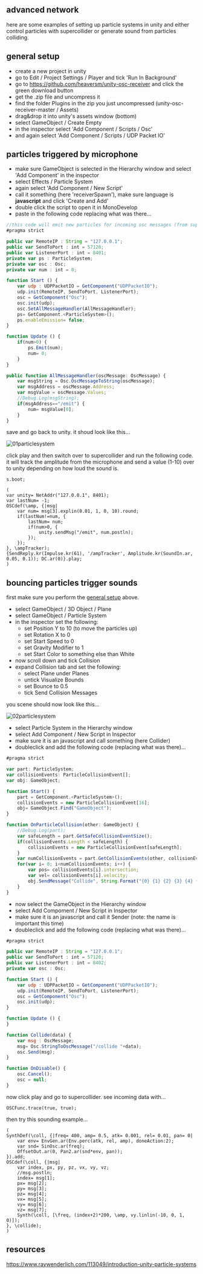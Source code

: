 advanced network
--------------------

here are some examples of setting up particle systems in unity and either control particles with supercollider or generate sound from particles colliding.

general setup
--

* create a new project in unity
* go to Edit / Project Settings / Player and tick 'Run In Background'
* go to https://github.com/heaversm/unity-osc-receiver and click the green download button
* get the .zip file and uncompress it
* find the folder Plugins in the zip you just uncompressed (unity-osc-receiver-master / Assets)
* drag&drop it into unity's assets window (bottom)
* select GameObject / Create Empty
* in the inspector select 'Add Component / Scripts / Osc'
* and again select 'Add Component / Scripts / UDP Packet IO'

particles triggered by microphone
--

* make sure GameObject is selected in the Hierarchy window and select 'Add Component' in the inspector
* select Effects / Particle System
* again select 'Add Component / New Script'
* call it something (here 'receiverSpawn'), make sure language is **javascript** and click 'Create and Add'
* double click the script to open it in MonoDevelop
* paste in the following code replacing what was there...

```javascript
//this code will emit new particles for incoming osc messages (from supercollider)
#pragma strict

public var RemoteIP : String = "127.0.0.1";
public var SendToPort : int = 57120;
public var ListenerPort : int = 8401;
private var ps : ParticleSystem;
private var osc : Osc;
private var num : int = 0;

function Start () {
    var udp : UDPPacketIO = GetComponent("UDPPacketIO");
    udp.init(RemoteIP, SendToPort, ListenerPort);
    osc = GetComponent("Osc");
    osc.init(udp);
    osc.SetAllMessageHandler(AllMessageHandler);
    ps= GetComponent.<ParticleSystem>();
    ps.enableEmission= false;
}

function Update () {
    if(num>0) {
        ps.Emit(num);
        num= 0;
    }
}

public function AllMessageHandler(oscMessage: OscMessage) {
    var msgString = Osc.OscMessageToString(oscMessage);
    var msgAddress = oscMessage.Address;
    var msgValue = oscMessage.Values;
    //Debug.Log(msgString);
    if(msgAddress=="/emit") {
        num= msgValue[0];
    }
}
```

save and go back to unity. it shoud look like this...

![01particlesystem](01particlesystem.png?raw=true "particlesystem")

click play and then switch over to supercollider and run the following code. it will track the amplitude from the microphone and send a value (1-10) over to unity depending on how loud the sound is.

```
s.boot;

(
var unity= NetAddr("127.0.0.1", 8401);
var lastNum= -1;
OSCdef(\amp, {|msg|
    var num= msg[3].explin(0.01, 1, 0, 10).round;
    if(lastNum!=num, {
        lastNum= num;
        if(num>0, {
            unity.sendMsg("/emit", num.postln);
        });
    });
}, \ampTracker);
{SendReply.kr(Impulse.kr(61), '/ampTracker', Amplitude.kr(SoundIn.ar, 0.05, 0.1)); DC.ar(0)}.play;
)
```

bouncing particles trigger sounds
--

first make sure you perform the [general setup](#general-setup) above.

* select GameObject / 3D Object / Plane
* select GameObject / Particle System
* in the inspector set the following:
  * set Position Y to 10 (to move the particles up)
  * set Rotation X to 0
  * set Start Speed to 0
  * set Gravity Modifier to 1
  * set Start Color to something else than White
* now scroll down and tick Collision
* expand Collision tab and set the following:
  * select Plane under Planes
  * untick Visualize Bounds
  * set Bounce to 0.5
  * tick Send Collision Messages

you scene should now look like this...

![02particlesystem](02particlesystem.png?raw=true "particlesystem")

* select Particle System in the Hierarchy window
* select Add Component / New Script in Inspector
* make sure it is an javascript and call something (here Collider)
* doubleclick and add the following code (replacing what was there)...

```javascript
#pragma strict

var part: ParticleSystem;
var collisionEvents: ParticleCollisionEvent[];
var obj: GameObject;

function Start() {
    part = GetComponent.<ParticleSystem>();
    collisionEvents = new ParticleCollisionEvent[16];
    obj= GameObject.Find("GameObject");
}

function OnParticleCollision(other: GameObject) {
    //Debug.Log(part);
    var safeLength = part.GetSafeCollisionEventSize();
    if(collisionEvents.Length < safeLength) {
        collisionEvents = new ParticleCollisionEvent[safeLength];
    }
    var numCollisionEvents = part.GetCollisionEvents(other, collisionEvents);
    for(var i= 0; i<numCollisionEvents; i++) {
        var pos= collisionEvents[i].intersection;
        var vel= collisionEvents[i].velocity;
        obj.SendMessage("Collide", String.Format("{0} {1} {2} {3} {4} {5} {6}", i, pos.x, pos.y, pos.z, vel.x, vel.y, vel.z));
    }
}
```
* now select the GameObject in the Hierarchy window
* select Add Compoment / New Script in Inspector
* make sure it is an javascript and call it Sender (note: the name is important this time)
* doubleclick and add the following code (replacing what was there)...

```javascript
#pragma strict

public var RemoteIP : String = "127.0.0.1";
public var SendToPort : int = 57120;
public var ListenerPort : int = 8402;
private var osc : Osc;

function Start () {
    var udp : UDPPacketIO = GetComponent("UDPPacketIO");
    udp.init(RemoteIP, SendToPort, ListenerPort);
    osc = GetComponent("Osc");
    osc.init(udp);
}

function Update () {
}

function Collide(data) {
    var msg : OscMessage;
    msg= Osc.StringToOscMessage("/collide "+data);
    osc.Send(msg);
}

function OnDisable() {
    osc.Cancel();
    osc = null;
}
```

now click play and go to supercollider. see incoming data with...

```
OSCFunc.trace(true, true);
```

then try this sounding example...

```
(
SynthDef(\coll, {|freq= 400, amp= 0.5, atk= 0.001, rel= 0.01, pan= 0|
    var env= EnvGen.ar(Env.perc(atk, rel, amp), doneAction:2);
    var snd= SinOsc.ar(freq);
    OffsetOut.ar(0, Pan2.ar(snd*env, pan));
}).add;
OSCdef(\coll, {|msg|
    var index, px, py, pz, vx, vy, vz;
    //msg.postln;
    index= msg[1];
    px= msg[2];
    py= msg[3];
    pz= msg[4];
    vx= msg[5];
    vy= msg[6];
    vz= msg[7];
    Synth(\coll, [\freq, (index+2)*200, \amp, vy.linlin(-10, 0, 1, 0)]);
}, \collide);
)
```

resources
--

<https://www.raywenderlich.com/113049/introduction-unity-particle-systems>
